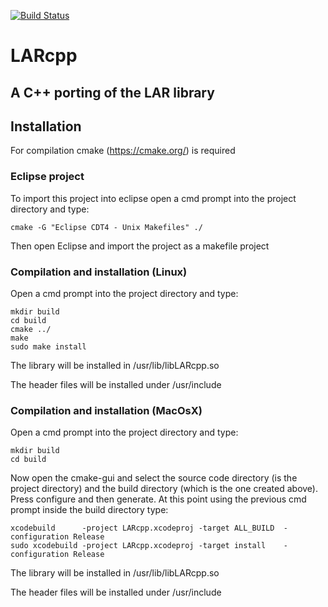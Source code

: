 [![Build Status](https://travis-ci.org/sadan91/LARcpp.svg?branch=master)](https://travis-ci.org/sadan91/LARcpp)

# LARcpp
## A C++ porting of the LAR library

## Installation
For compilation cmake (https://cmake.org/) is required

### Eclipse project

To import this project into eclipse open a cmd prompt into the project directory and type:

    cmake -G "Eclipse CDT4 - Unix Makefiles" ./
    
Then open Eclipse and import the project as a makefile project

### Compilation and installation (Linux)

Open a cmd prompt into the project directory and type:
    
    mkdir build
    cd build
    cmake ../
    make
    sudo make install
    
The library will be installed in /usr/lib/libLARcpp.so

The header files will be installed under /usr/include

### Compilation and installation (MacOsX)

Open a cmd prompt into the project directory and type:
    
    mkdir build
    cd build
    
Now open the cmake-gui and select the source code directory (is the project directory) and the build directory (which is the one created above). Press configure and then generate.
At this point using the previous cmd prompt inside the build directory type:

    xcodebuild      -project LARcpp.xcodeproj -target ALL_BUILD  -configuration Release
    sudo xcodebuild -project LARcpp.xcodeproj -target install    -configuration Release
    
The library will be installed in /usr/lib/libLARcpp.so

The header files will be installed under /usr/include

